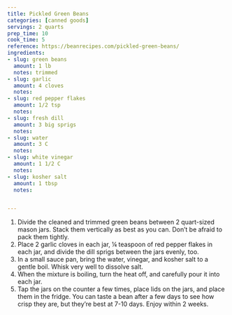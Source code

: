 ```yaml
---
title: Pickled Green Beans
categories: [canned goods]
servings: 2 quarts
prep_time: 10
cook_time: 5
reference: https://beanrecipes.com/pickled-green-beans/ 
ingredients:
- slug: green beans
  amount: 1 lb
  notes: trimmed
- slug: garlic
  amount: 4 cloves
  notes:
- slug: red pepper flakes
  amount: 1/2 tsp
  notes:
- slug: fresh dill
  amount: 3 big sprigs
  notes:
- slug: water
  amount: 3 C
  notes:
- slug: white vinegar
  amount: 1 1/2 C
  notes:
- slug: kosher salt
  amount: 1 tbsp
  notes:


---
```


1. Divide the cleaned and trimmed green beans between 2 quart-sized mason jars. Stack them vertically as best as you can. Don’t be afraid to pack them tightly.
2. Place 2 garlic cloves in each jar, ¼ teaspoon of red pepper flakes in each jar, and divide the dill sprigs between the jars evenly, too.
3. In a small sauce pan, bring the water, vinegar, and kosher salt to a gentle boil. Whisk very well to dissolve salt.
4. When the mixture is boiling, turn the heat off, and carefully pour it into each jar.
5. Tap the jars on the counter a few times, place lids on the jars, and place them in the fridge. You can taste a bean after a few days to see how crisp they are, but they’re best at 7-10 days. Enjoy within 2 weeks.
